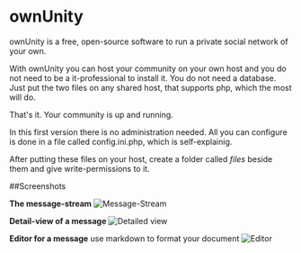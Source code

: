 ownUnity
========

ownUnity is a free, open-source software to run a private social network of your own.

With ownUnity you can host your community on your own host and you do not need to be a it-professional to install it.
You do not need a database. Just put the two files on any shared host, that supports php, which the most will do.

That's it. Your community is up and running.

In this first version there is no administration needed.
All you can configure is done in a file called config.ini.php, which is self-explainig.

After putting these files on your host, create a folder called _files_ beside them and give write-permissions to it.


##Screenshots

__The message-stream__
![Message-Stream](http://www.databay.de/kmco/ownunity_01.png)

__Detail-view of a message__
![Detailed view](http://www.databay.de/kmco/ownunity_02.png)

__Editor for a message__ 
use markdown to format your document
![Editor](http://www.databay.de/kmco/ownunity_03.png)


